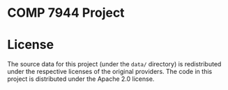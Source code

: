 # COMP 7944 Project

# License

The source data for this project (under the `data/` directory) is redistributed under the respective licenses of the original providers. The code in this project is distributed under the Apache 2.0 license.